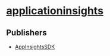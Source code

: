 # [applicationinsights](https://pypi.org/project/applicationinsights)



## Publishers
- [AppInsightsSDK](https://pypi.org/user/AppInsightsSDK)

